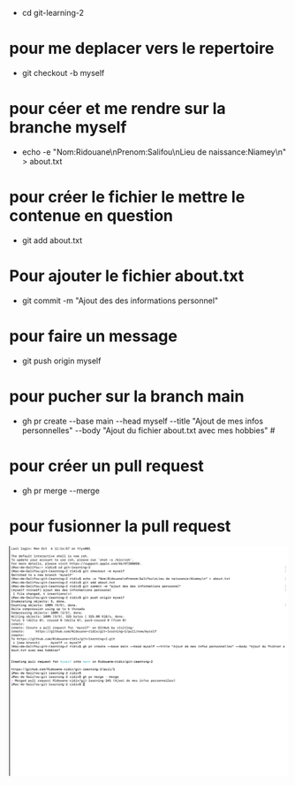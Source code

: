 - cd git-learning-2
# pour me deplacer vers le repertoire 
- git checkout -b myself 
# pour céer et me rendre sur la branche myself
- echo -e "Nom:Ridouane\nPrenom:Salifou\nLieu de naissance:Niamey\n" > about.txt
# pour créer le fichier le mettre le contenue en question 
- git add about.txt
# Pour ajouter le fichier about.txt

- git commit -m "Ajout des des informations personnel"
# pour faire un message
- git push origin myself
# pour pucher sur la branch main 

- gh pr create --base main --head myself --title "Ajout de mes infos personnelles" --body "Ajout du fichier about.txt avec mes hobbies" #
# pour créer un pull request
- gh pr merge --merge 
# pour fusionner la pull request

![](./image/Execice2.png)